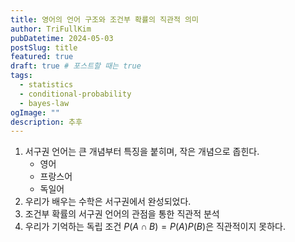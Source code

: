 ```yaml
---
title: 영어의 언어 구조와 조건부 확률의 직관적 의미
author: TriFullKim
pubDatetime: 2024-05-03
postSlug: title
featured: true
draft: true # 포스트할 때는 true
tags:
  - statistics
  - conditional-probability
  - bayes-law
ogImage: ""
description: 추후
---
```


1. 서구권 언어는 큰 개념부터 특징을 붙히며, 작은 개념으로 좁힌다.
   - 영어
   - 프랑스어
   - 독일어
2. 우리가 배우는 수학은 서구권에서 완성되었다.
3. 조건부 확률의 서구권 언어의 관점을 통한 직관적 분석
4. 우리가 기억하는 독립 조건 $P(A\cap B)=P(A)P(B)$은 직관적이지 못하다.
